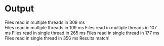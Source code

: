 # Output
Files read in multiple threads in 309 ms <br>
Files read in multiple threads in 109 ms
Files read in multiple threads in 107 ms
Files read in single thread in 265 ms
Files read in single thread in 177 ms
Files read in single thread in 356 ms
Results match!
